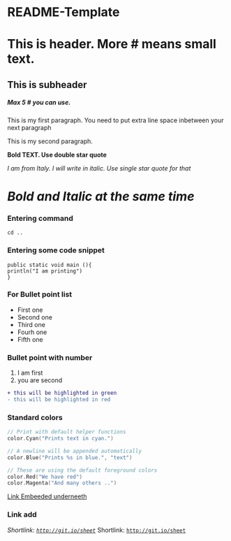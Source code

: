 # README-Template
# This is header. More # means small text. 
## This is subheader
##### Max 5 # you can use. 

This is my first paragraph. You need to put extra line space inbetween your next paragraph

This is my second paragraph.

**Bold TEXT. Use double star quote**


*I am from Italy. I will write in italic. Use single star quote for that*

# ***Bold and Italic at the same time***

### Entering command
`cd ..`

### Entering some code snippet
```
public static void main (){
println("I am printing")
}
```
### For Bullet point list
* First one
* Second one
* Third one
* Fourh one
* Fifth one

### Bullet point with number
1. I am first
2. you are second

```diff
+ this will be highlighted in green
- this will be highlighted in red
```

### Standard colors

```go
// Print with default helper functions
color.Cyan("Prints text in cyan.")

// A newline will be appended automatically
color.Blue("Prints %s in blue.", "text")

// These are using the default foreground colors
color.Red("We have red")
color.Magenta("And many others ..")

```


[Link Embeeded underneeth](http://en.wikipedia.org/wiki/ANSI_escape_code#Colors)

### Link add
*Shortlink: [`http://git.io/sheet`](http://git.io/sheet)*
Shortlink: [`http://git.io/sheet`](http://git.io/sheet)

